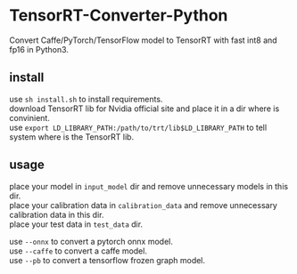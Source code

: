 # TensorRT-Converter-Python
Convert Caffe/PyTorch/TensorFlow model to TensorRT with fast int8 and fp16 in Python3.


## install
use `sh install.sh` to install requirements.  
download TensorRT lib for Nvidia official site and place it in a dir where is convinient.  
use `export LD_LIBRARY_PATH:/path/to/trt/lib$LD_LIBRARY_PATH` to tell system where is the TensorRT lib.  

## usage
place your model in `input_model` dir and remove unnecessary models in this dir.  
place your calibration data in `calibration_data` and remove unnecessary calibration data in this dir.  
place your test data in `test_data` dir.  
  
use `--onnx` to convert a pytorch onnx model.  
use `--caffe` to convert a caffe model.  
use `--pb` to convert a tensorflow frozen graph model.


